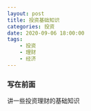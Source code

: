 ```yaml
---
layout: post
title: 投资基础知识
categories: 投资
date: 2020-09-06 18:00:00
tags:
    - 投资
    - 理财
    - 经济
---
```

### 写在前面
讲一些投资理财的基础知识
